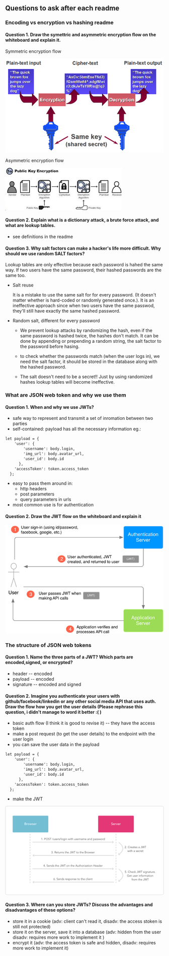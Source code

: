 ## Questions to ask after each readme

### Encoding vs encryption vs hashing readme

#### Question 1. Draw the symettric and asymmetric encryption flow on the whiteboard and explain it.

Symmetric encryption flow  

![Symmetric encryption](../imgs/symmetric_encryption.png)

Asymmetric encryption flow  

![Asymmetric encryption](../imgs/asymmetric_encryption2.jpg)

#### Question 2. Explain what is a dictionary attack, a brute force attack, and what are lookup tables.

  - see definitions in the readme

#### Question 3. Why salt factors can make a hacker's life more difficult. Why should we use random SALT factors?


Lookup tables are only effective because each password is hahed the same way. If two users have the same password, their hashed passwords are the same too.

- Salt reuse

  It is a mistake to use the same salt for for every password. (It doesn't matter whether is hard-coded or randomly generated once.). It is an ineffective approach since when two users have the same passwod, they'll still have exactly the same hashed password.

- Random salt, different for every password  

  - We prevent lookup attacks by randomizing the hash, even if the same password is hashed twice, the hashes don't match. It can be done by appending or prepending a random string, the salt factor to the password before hasing.

  - to check whether the passwords match (when the user logs in), we need the salt factor, it should be stored in the database along with the hashed password.

  - The salt doesn't need to be a secret!! Just by using randomized hashes lookup tables will become ineffective.

### What are JSON web token and why we use them

#### Question 1. When and why we use JWTs?
  - safe way to represent and transmit a set of inromation between two parties
  - self-contained: payload has all the necessary information eg.:
  ```
  let payload = {
      'user': {
          'username': body.login,
          'img_url': body.avatar_url,
          'user_id': body.id
        },
      'accessToken': token.access_token
    };
  ```
  - easy to pass them around in:
      - http headers
      - post parameters
      - query parameters in urls
  - most common use is for authentication


#### Question 2. Draw the JWT flow on the whiteboard and explain it

![JSON Web Token flow](../imgs/jwts_explained.png)

### The structure of JSON web tokens

#### Question 1. Name the three parts of a JWT? Which parts are encoded,signed, or encrypted?
  - header -- encoded
  - payload -- encoded
  - signature -- encoded and signed  

#### Question 2. Imagine you authenticate your users with github/facebook/linkedin or any other social media API that uses auth. Draw the flow how you get the user details (Please rephrase this question, i didn't manage to word it better :( )

- basic auth flow (I think it is good to revise it) -- they have the access token
- make a post request (to get the user details) to the endpoint with the user login
- you can save the user data in the payload
```
let payload = {
    'user': {
        'username': body.login,
        'img_url': body.avatar_url,
        'user_id': body.id
      },
    'accessToken': token.access_token
  };
```
- make the JWT

![JWT flow](../imgs/jwt-flow.png)

#### Question 3. Where can you store JWTs? Discuss the advantages and disadvantages of these options?

  - store it in a cookie (adv: client can't read it, disadv: the access stoken is still not protected)
  - store it on the server, save it into a database (adv: hidden from the user disadv: requires more work to implement it )
  - encrypt it (adv: the access token is safe and hidden, disadv: requires more work to implement it)
